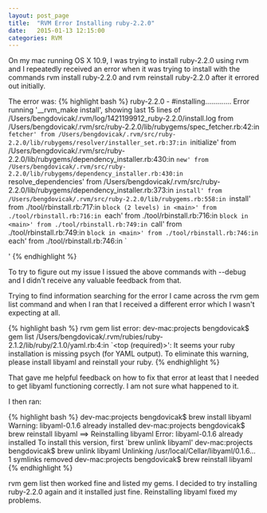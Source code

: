 ```yaml
---
layout: post_page
title:  "RVM Error Installing ruby-2.2.0"
date:   2015-01-13 12:15:00
categories: RVM
---
```


On my mac running OS X 10.9, I was trying to install ruby-2.2.0 using rvm and I repeatedly received an error when it was trying to install with the commands rvm install ruby-2.2.0 and rvm reinstall ruby-2.2.0 after it errored out initially. 

The error was:
{% highlight bash %}
ruby-2.2.0 - #installing.............
Error running '__rvm_make install',
showing last 15 lines of /Users/bengdovicak/.rvm/log/1421199912_ruby-2.2.0/install.log
        from /Users/bengdovicak/.rvm/src/ruby-2.2.0/lib/rubygems/spec_fetcher.rb:42:in `fetcher'
        from /Users/bengdovicak/.rvm/src/ruby-2.2.0/lib/rubygems/resolver/installer_set.rb:37:in `initialize'
        from /Users/bengdovicak/.rvm/src/ruby-2.2.0/lib/rubygems/dependency_installer.rb:430:in `new'
        from /Users/bengdovicak/.rvm/src/ruby-2.2.0/lib/rubygems/dependency_installer.rb:430:in `resolve_dependencies'
        from /Users/bengdovicak/.rvm/src/ruby-2.2.0/lib/rubygems/dependency_installer.rb:373:in `install'
        from /Users/bengdovicak/.rvm/src/ruby-2.2.0/lib/rubygems.rb:558:in `install'
        from ./tool/rbinstall.rb:717:in `block (2 levels) in <main>'
        from ./tool/rbinstall.rb:716:in `each'
        from ./tool/rbinstall.rb:716:in `block in <main>'
        from ./tool/rbinstall.rb:749:in `call'
        from ./tool/rbinstall.rb:749:in `block in <main>'
        from ./tool/rbinstall.rb:746:in `each'
        from ./tool/rbinstall.rb:746:in `<main>'
{% endhighlight %}

To try to figure out my issue I issued the above commands with --debug and I didn't receive any valuable feedback from that.

Trying to find information searching for the error I came across the rvm gem list command and when I ran that I received a different error which I wasn't expecting at all.

{% highlight bash %}
rvm gem list error:
    dev-mac:projects bengdovicak$ gem list
    /Users/bengdovicak/.rvm/rubies/ruby-2.1.2/lib/ruby/2.1.0/yaml.rb:4:in `<top (required)>':
    It seems your ruby installation is missing psych (for YAML output).
    To eliminate this warning, please install libyaml and reinstall your ruby.
{% endhighlight %}

That gave me helpful feedback on how to fix that error at least that I needed to get libyaml functioning correctly. I am not sure what happened to it. 

I then ran:

{% highlight bash %}
dev-mac:projects bengdovicak$ brew install libyaml
Warning: libyaml-0.1.6 already installed
dev-mac:projects bengdovicak$ brew reinstall libyaml
==> Reinstalling libyaml
Error: libyaml-0.1.6 already installed
To install this version, first `brew unlink libyaml'
dev-mac:projects bengdovicak$ brew unlink libyaml
Unlinking /usr/local/Cellar/libyaml/0.1.6... 1 symlinks removed
dev-mac:projects bengdovicak$ brew reinstall libyaml  
{% endhighlight %}

rvm gem list then worked fine and listed my gems. I decided to try installing ruby-2.2.0 again and it installed just fine. Reinstalling libyaml fixed my problems.
